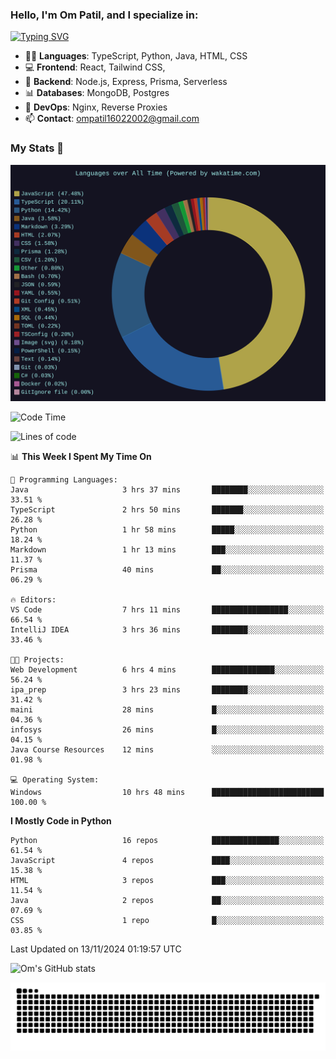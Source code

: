 <h3>Hello, I'm Om Patil, and I specialize in:</h3>

[![Typing SVG](https://readme-typing-svg.demolab.com?font=Fira+Code&pause=1000&color=00F7F6&width=435&lines=Full+Stack+Developer;Node.js+Backend+Developer;React+Frontend+Developer)](https://git.io/typing-svg)

<ul>
  <li>👨‍💻 <strong>Languages</strong>: TypeScript, Python, Java, HTML, CSS</li>
  <li>💻 <strong>Frontend</strong>: React, Tailwind CSS,  </li>
  <li>🦄 <strong>Backend</strong>: Node.js, Express, Prisma, Serverless </li>
  <li>📊 <strong>Databases</strong>: MongoDB, Postgres</li>
  <li>🚀 <strong>DevOps</strong>: Nginx, Reverse Proxies</li>
  <li>📫 <strong>Contact</strong>: <a href="mailto:ompatil16022002@gmail.com">ompatil16022002@gmail.com</a></li>
</ul>


<h3>My Stats 💯</h3>

<img src="wakatime-stats.svg" alt="Wakatime Stats" width="600"/>

<!--  [![Top Langs](https://github-readme-stats.vercel.app/api/top-langs/?username=9OmP&layout=compact&theme=radical)](https://github.com/anuraghazra/github-readme-stats) -->

<!--START_SECTION:waka-->
![Code Time](http://img.shields.io/badge/Code%20Time-100%20hrs%2012%20mins-blue)

![Lines of code](https://img.shields.io/badge/From%20Hello%20World%20I%27ve%20Written-1.5%20million%20lines%20of%20code-blue)

📊 **This Week I Spent My Time On** 

```text
💬 Programming Languages: 
Java                     3 hrs 37 mins       ████████░░░░░░░░░░░░░░░░░   33.51 % 
TypeScript               2 hrs 50 mins       ███████░░░░░░░░░░░░░░░░░░   26.28 % 
Python                   1 hr 58 mins        █████░░░░░░░░░░░░░░░░░░░░   18.24 % 
Markdown                 1 hr 13 mins        ███░░░░░░░░░░░░░░░░░░░░░░   11.37 % 
Prisma                   40 mins             ██░░░░░░░░░░░░░░░░░░░░░░░   06.29 % 

🔥 Editors: 
VS Code                  7 hrs 11 mins       █████████████████░░░░░░░░   66.54 % 
IntelliJ IDEA            3 hrs 36 mins       ████████░░░░░░░░░░░░░░░░░   33.46 % 

🐱‍💻 Projects: 
Web Development          6 hrs 4 mins        ██████████████░░░░░░░░░░░   56.24 % 
ipa_prep                 3 hrs 23 mins       ████████░░░░░░░░░░░░░░░░░   31.42 % 
maini                    28 mins             █░░░░░░░░░░░░░░░░░░░░░░░░   04.36 % 
infosys                  26 mins             █░░░░░░░░░░░░░░░░░░░░░░░░   04.15 % 
Java Course Resources    12 mins             ░░░░░░░░░░░░░░░░░░░░░░░░░   01.98 % 

💻 Operating System: 
Windows                  10 hrs 48 mins      █████████████████████████   100.00 % 
```

**I Mostly Code in Python** 

```text
Python                   16 repos            ███████████████░░░░░░░░░░   61.54 % 
JavaScript               4 repos             ████░░░░░░░░░░░░░░░░░░░░░   15.38 % 
HTML                     3 repos             ███░░░░░░░░░░░░░░░░░░░░░░   11.54 % 
Java                     2 repos             ██░░░░░░░░░░░░░░░░░░░░░░░   07.69 % 
CSS                      1 repo              █░░░░░░░░░░░░░░░░░░░░░░░░   03.85 % 
```




 Last Updated on 13/11/2024 01:19:57 UTC
<!--END_SECTION:waka-->

![Om's GitHub stats](https://github-readme-stats.vercel.app/api?username=9OmP&show_icons=true&theme=radical)

![snake gif](https://github.com/9OmP/9OmP/blob/output/github-contribution-grid-snake-dark.svg)


